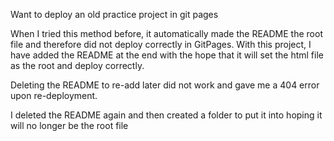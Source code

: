 Want to deploy an old practice project in git pages

When I tried this method before, it automatically made the README the root file and therefore did not deploy correctly in GitPages. With this project, I have added the README at the end with the hope that it will set the html file as the root and deploy correctly.

Deleting the README to re-add later did not work and gave me a 404 error upon re-deployment.

I deleted the README again and then created a folder to put it into hoping it will no longer be the root file
